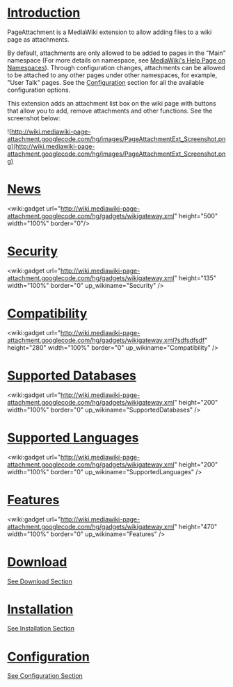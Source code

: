 # [Introduction](Introduction.md) #

PageAttachment is a MediaWiki extension to allow adding files to a wiki page as attachments.

By default, attachments are only allowed to be added to pages in the "Main" namespace (For more details on namespace, see  [MediaWiki's Help Page on Namespaces](http://www.mediawiki.org/wiki/Help:Namespaces)). Through configuration changes, attachments can be allowed to be attached to any other pages under other namespaces, for example, "User Talk" pages.  See the [Configuration](Configuration.md) section for all the available configuration options.

This extension adds an attachment list box on the wiki page with buttons that allow you to add, remove attachments and other functions.  See the screenshot below:

![http://wiki.mediawiki-page-attachment.googlecode.com/hg/images/PageAttachmentExt_Screenshot.png](http://wiki.mediawiki-page-attachment.googlecode.com/hg/images/PageAttachmentExt_Screenshot.png)
# [News](News.md) #
&lt;wiki:gadget url="http://wiki.mediawiki-page-attachment.googlecode.com/hg/gadgets/wikigateway.xml" height="500" width="100%" border="0"/&gt;
# [Security](Security.md) #
<wiki:gadget url="http://wiki.mediawiki-page-attachment.googlecode.com/hg/gadgets/wikigateway.xml" height="135" width="100%" border="0" up\_wikiname="Security" />
# [Compatibility](Compatibility.md) #
<wiki:gadget url="http://wiki.mediawiki-page-attachment.googlecode.com/hg/gadgets/wikigateway.xml?sdfsdfsdf" height="280" width="100%" border="0" up\_wikiname="Compatibility" />
# [Supported Databases](SupportedDatabases.md) #
<wiki:gadget url="http://wiki.mediawiki-page-attachment.googlecode.com/hg/gadgets/wikigateway.xml" height="200" width="100%" border="0" up\_wikiname="SupportedDatabases" />
# [Supported Languages](SupportedLanguages.md) #
<wiki:gadget url="http://wiki.mediawiki-page-attachment.googlecode.com/hg/gadgets/wikigateway.xml" height="200" width="100%" border="0" up\_wikiname="SupportedLanguages" />
# [Features](Features.md) #
<wiki:gadget url="http://wiki.mediawiki-page-attachment.googlecode.com/hg/gadgets/wikigateway.xml" height="470" width="100%" border="0" up\_wikiname="Features" />
# [Download](Download.md) #

[See Download Section](Download.md)

# [Installation](Installation.md) #

[See Installation Section](Installation.md)

# [Configuration](Configuration.md) #

[See Configuration Section](Configuration.md)



